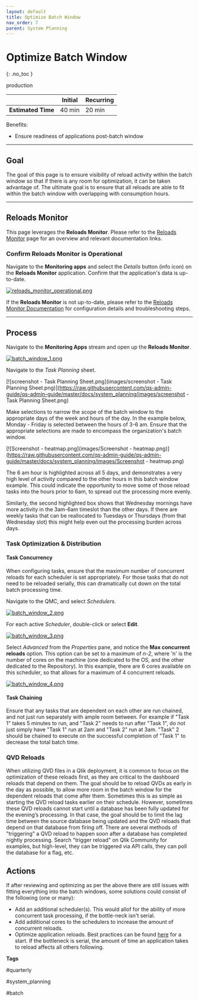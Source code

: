```yaml
---
layout: default
title: Optimize Batch Window
nav_order: 7
parent: System Planning
---
```


# Optimize Batch Window
{: .no_toc }

<span class="label prod">production</span>

|                                  		                  | Initial   | Recurring  |
|---------------------------------------------------------|-----------|------------|
| <i class="far fa-clock fa-sm"></i> **Estimated Time**   | 40 min    | 20 min     |

Benefits:

  - Ensure readiness of applications post-batch window
  
-------------------------

## Goal

The goal of this page is to ensure visibility of reload activity within the batch window so that if there is any room for optimization, it can be taken advantage of. The ultimate goal is to ensure that all reloads are able to fit within the batch window with overlapping with consumption hours.

-------------------------

## Reloads Monitor

This page leverages the **Reloads Monitor**. Please refer to the [Reloads Monitor](../../tooling/reloads_monitor.md) page for an overview and relevant documentation links.

### Confirm Reloads Monitor is Operational

Navigate to the **Monitoring apps** and select the _Details_ button (info icon) on the **Reloads Monitor** application. Confirm that the application's data is up-to-date.

[![reloads_monitor_operational.png](images/reloads_monitor_operational.png)](https://raw.githubusercontent.com/qs-admin-guide/qs-admin-guide/master/docs/system_planning/images/reloads_monitor_operational.png)

If the **Reloads Monitor** is not up-to-date, please refer to the [Reloads Monitor Documentation](../../tooling/reloads_monitor.md#documentation) for configuration details and troubleshooting steps.

-------------------------

## Process

Navigate to the **Monitoring Apps** stream and open up the **Reloads Monitor**.

[![batch_window_1.png](images/batch_window_1.png)](https://raw.githubusercontent.com/qs-admin-guide/qs-admin-guide/master/docs/system_planning/images/batch_window_1.png)

Navigate to the _Task Planning_ sheet.

[![screenshot - Task Planning Sheet.png](images/screenshot - Task Planning Sheet.png)](https://raw.githubusercontent.com/qs-admin-guide/qs-admin-guide/master/docs/system_planning/images/screenshot - Task Planning Sheet.png)

Make selections to narrow the scope of the batch window to the appropriate days of the week and hours of the day. In the example below,  Monday - Friday is selected between the hours of 3-6 am. Ensure that the appropriate selections are made to encompass the organization's batch window.

[![Screenshot - heatmap.png](images/Screenshot - heatmap.png)](https://raw.githubusercontent.com/qs-admin-guide/qs-admin-guide/master/docs/system_planning/images/Screenshot - heatmap.png)

The 6 am hour is highlighted across all 5 days, and demonstrates a very high level of activity compared to the other hours in this batch window example.  This could indicate the opportunity to move some of those reload tasks into the hours prior to 6am, to spread out the processing more evenly. 

Similarly, the second highlighted box shows that Wednesday mornings have more activity in the 3am-6am timeslot than the other days. If there are weekly tasks that can be reallocated to Tuesdays or Thursdays (from that Wednesday slot) this might help even out the processing burden across days.

### Task Optimization & Distribution

#### Task Concurrency

When configuring tasks, ensure that the maximum number of concurrent reloads for each scheduler is set appropriately. For those tasks that do not need to be reloaded serially, this can dramatically cut down on the total batch processing time. 

Navigate to the QMC, and select _Schedulers_.

[![batch_window_2.png](images/batch_window_2.png)](https://raw.githubusercontent.com/qs-admin-guide/qs-admin-guide/master/docs/system_planning/images/batch_window_2.png)

For each active _Scheduler_, double-click or select **Edit**.

[![batch_window_3.png](images/batch_window_3.png)](https://raw.githubusercontent.com/qs-admin-guide/qs-admin-guide/master/docs/system_planning/images/batch_window_3.png)

Select _Advanced_ from the _Properties_ pane, and notice the **Max concurrent reloads** option. This option can be set to a maximum of _n-2_, where 'n' is the number of cores on the machine (one dedicated to the OS, and the other dedicated to the Repository). In this example, there are 6 cores available on this scheduler, so that allows for a maximum of 4 concurrent reloads.

[![batch_window_4.png](images/batch_window_4.png)](https://raw.githubusercontent.com/qs-admin-guide/qs-admin-guide/master/docs/system_planning/images/batch_window_4.png)

#### Task Chaining

Ensure that any tasks that are dependent on each other are run chained, and not just run separately with ample room between. For example if "Task 1" takes 5 minutes to run, and "Task 2" needs to run after "Task 1", do not just simply have "Task 1" run at 2am and "Task 2" run at 3am. "Task" 2 should be chained to execute on the successful completion of "Task 1" to decrease the total batch time.

### QVD Reloads

When utilizing QVD files in a Qlik deployment, it is common to focus on the optimization of these reloads first, as they are critical to the dashboard reloads that depend on them.  The goal should be to reload QVDs as early in the day as possible, to allow more room in the batch window for the dependent reloads that come after them. Sometimes this is as simple as starting the QVD reload tasks earlier on their schedule. However, sometimes these QVD reloads cannot start until a database has been fully updated for the evening’s processing.  In that case, the goal should be to limit the lag time between the source database being updated and the QVD reloads that depend on that database from firing off. There are several methods of "triggering" a QVD reload to happen soon after a database has completed nightly processing. Search "trigger reload" on Qlik Community for examples, but high-level, they can be triggered via API calls, they can poll the database for a flag, etc.

## Actions

If after reviewing and optimizing as per the above there are still issues with fitting everything into the batch windows, some solutions could consist of the following (one or many):

- Add an additional scheduler(s). This would allof for the ability of more concurrent task processing, if the bottle-neck isn't serial.
- Add additional cores to the schedulers to increase the amount of concurrent reloads.
- Optimize application reloads. Best practices can be found [here](https://diagnostictoolkit.qlik-poc.com/#applicationForm) for a start. If the bottleneck is serial, the amount of time an application takes to reload affects all others following.


**Tags**

#quarterly

#system_planning

#batch

&nbsp;